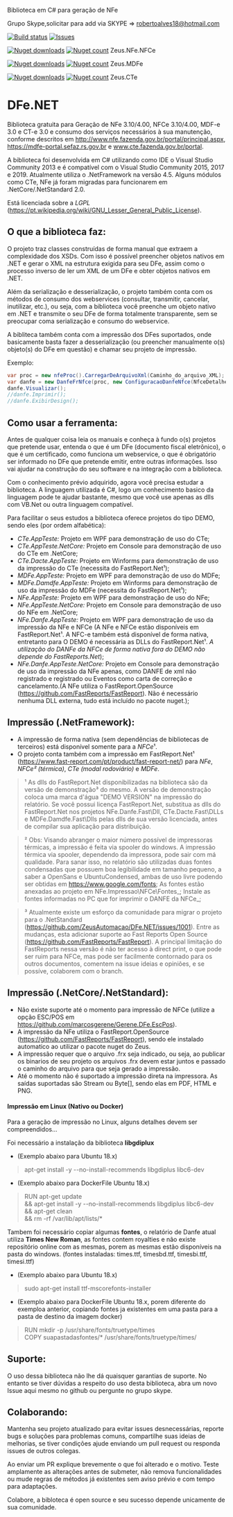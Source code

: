 Biblioteca em C# para geração de NFe

Grupo Skype,solicitar para add via SKYPE => robertoalves18@hotmail.com

[![Build status](https://ci.appveyor.com/api/projects/status/7igb6s48sw2p95o3/branch/master?svg=true)](https://ci.appveyor.com/project/adeniltonbs/zeus-net-nfe-nfce/branch/master) 
[![Issues](https://img.shields.io/github/issues/ZeusAutomacao/DFe.NET.svg?style=flat-square)](https://github.com/ZeusAutomacao/DFe.NET/issues)


[![Nuget downloads](https://img.shields.io/nuget/dt/Zeus.Net.NFe.NFCe.svg)](http://www.nuget.org/packages/Zeus.Net.NFe.NFCe/)
[![Nuget count](http://img.shields.io/nuget/v/Zeus.Net.NFe.NFCe.svg)](http://www.nuget.org/packages/Zeus.Net.NFe.NFCe/)
 Zeus.NFe.NFCe

[![Nuget downloads](https://img.shields.io/nuget/dt/Zeus.Net.MDFe.svg)](http://www.nuget.org/packages/Zeus.Net.NFe.NFCe/)
[![Nuget count](https://img.shields.io/nuget/v/Zeus.Net.MDFe.svg)](http://www.nuget.org/packages/Zeus.Net.MDFe/)
 Zeus.MDFe  

[![Nuget downloads](https://img.shields.io/nuget/dt/Zeus.Net.CTe.svg)](http://www.nuget.org/packages/Zeus.Net.NFe.NFCe/)
[![Nuget count](https://img.shields.io/nuget/v/Zeus.Net.CTe.svg)](http://www.nuget.org/packages/Zeus.Net.CTe/)
 Zeus.CTe  


DFe.NET
=================

Biblioteca gratuita para Geração de NFe 3.10/4.00, NFCe 3.10/4.00, MDF-e 3.0 e CT-e 3.0 e consumo dos serviços necessários à sua manutenção, conforme descritos em http://www.nfe.fazenda.gov.br/portal/principal.aspx, https://mdfe-portal.sefaz.rs.gov.br e www.cte.fazenda.gov.br/portal.

A biblioteca foi desenvolvida em C# utilizando como IDE o Visual Studio Community 2013 e é compatível com o Visual Studio Community 2015, 2017 e 2019. Atualmente utiliza o .NetFramework na versão 4.5. Alguns módulos como CTe, NFe já foram migradas para funcionarem em .NetCore/.NetStandard 2.0.

Está licenciada sobre a *LGPL* (https://pt.wikipedia.org/wiki/GNU_Lesser_General_Public_License).

**O que a biblioteca faz:**
------------------
O projeto traz classes construídas de forma manual que extraem a complexidade dos XSDs. Com isso é possível preencher objetos nativos em .NET e gerar o XML na estrutura exigida para seu DFe, assim como o processo inverso de ler um XML de um DFe e obter objetos nativos em .NET.

Além da serialização e desserialização, o projeto também conta com os métodos de consumo dos webservices (consultar, transmitir, cancelar, inutilizar, etc.), ou seja, com a biblioteca você preenche um objeto nativo em .NET e transmite o seu DFe de forma totalmente transparente, sem se preocupar coma serialização e consumo do webservice.

A bibliteca também conta com a impressão dos DFes suportados, onde basicamente basta fazer a desserialização (ou preencher manualmente o(s) objeto(s) do DFe em questão) e chamar seu projeto de impressão.

Exemplo: 
```cs
var proc = new nfeProc().CarregarDeArquivoXml(Caminho_do_arquivo_XML);
var danfe = new DanfeFrNfce(proc, new ConfiguracaoDanfeNfce(NfceDetalheVendaNormal.UmaLinha, NfceDetalheVendaContigencia.UmaLinha, null/*Logomarca em byte[]*/), "00001", "XXXXXXXXXXXXXXXXXXXXXXXXXX");
danfe.Visualizar();
//danfe.Imprimir();
//danfe.ExibirDesign();
```

**Como usar a ferramenta:**
-----------
Antes de qualquer coisa leia os manuais e conheça à fundo o(s) projetos que pretende usar, entenda o que é um DFe (documento fiscal eletrônico), o que é um certificado, como funciona um webservice, o que é obrigatório ser informado no DFe que pretende emitir, entre outras informações. Isso vai ajudar na construção do seu software e na integração com a biblioteca.

Com o conhecimento prévio adquirido, agora você precisa estudar a biblioteca. A linguagem utilizada é C#, logo um conhecimento basico da linguagem pode te ajudar bastante, mesmo que você use apenas as dlls com VB.Net ou outra linguagem compatível.

Para facilitar o seus estudos a biblioteca oferece projetos do tipo DEMO, sendo eles (por ordem alfabética):
- *CTe.AppTeste:* Projeto em WPF para demonstração de uso do CTe;
- *CTe.AppTeste.NetCore:* Projeto em Console para demonstração de uso do CTe em .NetCore;
- *CTe.Dacte.AppTeste:* Projeto em Winforms para demonstração de uso da impressão do CTe (necessita do FastReport.Net¹);
- *MDFe.AppTeste:* Projeto em WPF para demonstração de uso do MDFe;
- *MDFe.Damdfe.AppTeste:* Projeto em Winforms para demonstração de uso da impressão do MDFe (necessita do FastReport.Net¹);
- *NFe.AppTeste:* Projeto em WPF para demonstração de uso do NFe;
- *NFe.AppTeste.NetCore:* Projeto em Console para demonstração de uso do NFe em .NetCore;
- *NFe.Danfe.AppTeste:* Projeto em WPF para demonstração de uso da impressão da NFe e NFCe (A NFe e NFCe estão disponíveis em FastReport.Net¹. A NFC-e também está disponível de forma nativa, entretanto para O DEMO é necessária as DLLs do FastReport.Net¹. *A utilização do DANFe da NFCe de forma nativa fora do DEMO não depende do FastReports.Net*);
- *NFe.Danfe.AppTeste.NetCore:* Projeto em Console para demonstração de uso da impressão da NFe apenas, como DANFE de xml não registrado e registrado ou Eventos como carta de correção e cancelamento.(A NFe utiliza o FastReport.OpenSource (https://github.com/FastReports/FastReport). Não é necessário nenhuma DLL externa, tudo está incluído no pacote nuget.);

**Impressão (.NetFramework):**
----------
- A impressão de forma nativa (sem dependências de bibliotecas de terceiros) está disponível somente para a *NFCe*¹.
- O projeto conta também com a impressão em FastReport.Net¹ (https://www.fast-report.com/pt/product/fast-report-net/) para *NFe*, *NFCe²* _(térmica)_, *CTe* _(modal rodoviário)_ e *MDFe*.

>¹ As dlls do FastReport.Net disponibilizadas na biblioteca são da versão de demonstração³ do mesmo. A versão de demonstração coloca uma marca d'água "DEMO VERSION" na impressão do relatório. Se você possui licença FastReport.Net, substitua as dlls do FastReport.Net nos projetos NFe.Danfe.Fast\Dll, CTe.Dacte.Fast\DLLs e MDFe.Damdfe.Fast\Dlls pelas dlls de sua versão licenciada, antes de compilar sua aplicação para distribuição.

>² Obs: Visando abranger o maior número possível de impressoras térmicas, a impressão é feita via spooler do windows. A impressão térmica via spooler, dependendo da impressora, pode sair com má qualidade. Para sanar isso, no relatório são utilizadas duas fontes condensadas que possuem boa legibilidade em tamanho pequeno, a saber a OpenSans e UbuntuCondensed, ambas de uso livre podendo ser obtidas em https://www.google.com/fonts;
As fontes estão anexadas ao projeto em NFe.Impressao\NFCe\Fontes_;
Instale as fontes informadas no PC que for imprimir o DANFE da NFCe_;

>³ Atualmente existe um esforço da comunidade para migrar o projeto para o .NetStandard (https://github.com/ZeusAutomacao/DFe.NET/issues/1001). Entre as mudanças, esta adicionar suporte ao Fast Reports Open Source (https://github.com/FastReports/FastReport). A principal limitação do FastReports nessa versão é não ter acesso à direct print, o que pode ser ruim para NFCe, mas pode ser facilmente contornado para os outros documentos, comentem na issue ideias e opiniões, e se possíve, colaborem com o branch.

**Impressão (.NetCore/.NetStandard):**
----------
- Não existe suporte até o momento para impressão de NFCe (utilize a opção ESC/POS em https://github.com/marcosgerene/Gerene.DFe.EscPos).
- A impressão da NFe utiliza o FastReport.OpenSource (https://github.com/FastReports/FastReport), sendo ele instalado automatico ao utilizar o pacote nuget do Zeus.
- A impressão requer que o arquivo .frx seja indicado, ou seja, ao publicar os binarios de seu projeto os arquivos .frx devem estar juntos e passado o caminho do arquivo para que seja gerado a impressão.
- Até o momento não é suportado a impressão direta na impressora. As saídas suportadas são Stream ou Byte[], sendo elas em PDF, HTML e PNG.

#### Impressão em Linux (Nativo ou Docker)

Para a geração de impressão no Linux, alguns detalhes devem ser compreendidos...

Foi necessário a instalação da biblioteca **libgdiplux** 

- (Exemplo abaixo para Ubuntu 18.x)
	
> apt-get install -y --no-install-recommends libgdiplus libc6-dev

- (Exemplo abaixo para DockerFile Ubuntu 18.x)

> RUN apt-get update \
    && apt-get install -y --no-install-recommends libgdiplus libc6-dev \
    && apt-get clean \
    && rm -rf /var/lib/apt/lists/*

Tambem foi necessário copiar algumas **fontes**, o relatório de Danfe atual utiliza **Times New Roman**, as fontes contem royalties e não existe repositório online com as mesmas, porem as mesmas estão disponíveis na pasta do windows. (fontes instaladas: times.ttf, timesbd.ttf, timesbi.ttf, timesi.ttf)

- (Exemplo abaixo para Ubuntu 18.x)

>sudo apt-get install ttf-mscorefonts-installer

- (Exemplo abaixo para DockerFile Ubuntu 18.x, porem diferente do exemploa anterior, copiando fontes ja existentes em uma pasta para a pasta de destino da imagem docker)

>RUN mkdir -p /usr/share/fonts/truetype/times \
COPY suapastadasfontes/* /usr/share/fonts/truetype/times/


**Suporte:**
---------
O uso dessa biblioteca não lhe dá quaisquer garantias de suporte. No entanto se tiver dúvidas a respeito do uso desta biblioteca, abra um novo Issue aqui mesmo no github ou pergunte no grupo skype.

**Colaborando:**
---------
Mantenha seu projeto atualizado para evitar issues desnecessárias, reporte bugs e soluções para problemas comuns, compartilhe suas ideias de melhorias, se tiver condições ajude enviando um pull request ou responda issues de outros colegas.

Ao enviar um PR explique brevemente o que foi alterado e o motivo. Teste amplamente as alterações antes de submeter, não remova funcionalidades ou mude regras de métodos já existentes sem aviso prévio e com tempo para adaptações.

Colabore, a bibloteca é open source e seu sucesso depende unicamente de sua comunidade.
